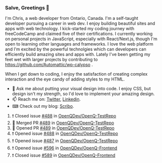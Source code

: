 ### Salve, Greetings 👋

I'm Chris, a web developer from Ontario, Canada. I'm a self-taught developer pursuing a career in web dev. I enjoy building beautiful sites and apps with web technology.
I kick-started my coding journey with freeCodeCamp and claimed five of their certifications.  I currently working on personal projects in JavaScript, especially with React/Next.js, though I'm open to learning other languages and frameworks. I love the web platform and I'm excited by the powerful technolgies which can developers can efficiently build amazing sites and apps with. Lately I've been getting my feet wet with larger projects by contributing to https://github.com/Automattic/wp-calypso .

When I get down to coding, I enjoy the satisfaction of creating complex interaction and the eye candy of adding styles to my HTML. 

- 💬 Ask me about putting your visual design into code. I enjoy CSS, but design isn't my strength, so I'd love to implement your amazing design.
- 📫 Reach me on: [Twitter](https://twitter.com/Christo28120856), [Linkedin](https://www.linkedin.com/in/christopher-stevers-07b9a5204/).
- ⌨ Check out my blog: [Scribo](https://christopherstevers.cf).
<!--
**Christopher-Stevers/Christopher-Stevers** is a ✨ _special_ ✨ repository because its `README.md` (this file) appears on your GitHub profile.

Here are some ideas to get you started:

- 🔭 I’m currently working on ...
- 🌱 I’m currently learning ...
- 👯 I’m looking to collaborate on ...
- 🤔 I’m looking for help with ...
- 😄 Pronouns: ...
- ⚡ Fun fact: ...
-->

<!--START_SECTION:activity-->
1. ❗️ Closed issue [#488](https://github.com/OpenQDev/OpenQ-TestRepo/issues/488) in [OpenQDev/OpenQ-TestRepo](https://github.com/OpenQDev/OpenQ-TestRepo)
2. 🎉 Merged PR [#489](https://github.com/OpenQDev/OpenQ-TestRepo/pull/489) in [OpenQDev/OpenQ-TestRepo](https://github.com/OpenQDev/OpenQ-TestRepo)
3. 💪 Opened PR [#489](https://github.com/OpenQDev/OpenQ-TestRepo/pull/489) in [OpenQDev/OpenQ-TestRepo](https://github.com/OpenQDev/OpenQ-TestRepo)
4. ❗️ Opened issue [#488](https://github.com/OpenQDev/OpenQ-TestRepo/issues/488) in [OpenQDev/OpenQ-TestRepo](https://github.com/OpenQDev/OpenQ-TestRepo)
5. ❗️ Opened issue [#487](https://github.com/OpenQDev/OpenQ-TestRepo/issues/487) in [OpenQDev/OpenQ-TestRepo](https://github.com/OpenQDev/OpenQ-TestRepo)
6. ❗️ Opened issue [#596](https://github.com/OpenQDev/OpenQ-Frontend/issues/596) in [OpenQDev/OpenQ-Frontend](https://github.com/OpenQDev/OpenQ-Frontend)
7. ❗️ Closed issue [#589](https://github.com/OpenQDev/OpenQ-Frontend/issues/589) in [OpenQDev/OpenQ-Frontend](https://github.com/OpenQDev/OpenQ-Frontend)
<!--END_SECTION:activity-->

